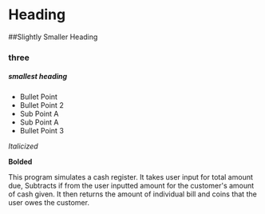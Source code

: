 # Heading

##Slightly Smaller Heading

### three

##### smallest heading

* Bullet Point
* Bullet Point 2
 * Sub Point A
 * Sub Point A
* Bullet Point 3

_Italicized_

**Bolded**

This program simulates a cash register.
It takes user input for total amount due,
Subtracts if from the user inputted amount
for the customer's amount of cash given.
It then returns the amount of individual
bill and coins that the user owes the customer.
